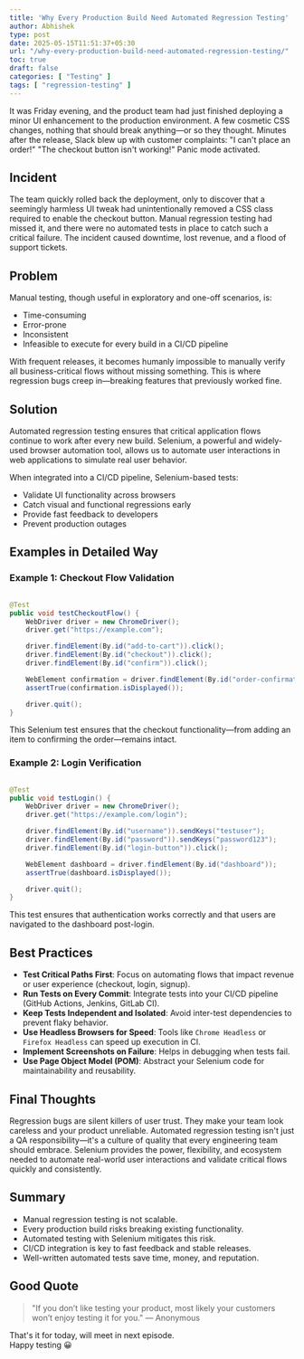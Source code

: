 ```yaml
---
title: 'Why Every Production Build Need Automated Regression Testing'
author: Abhishek
type: post
date: 2025-05-15T11:51:37+05:30
url: "/why-every-production-build-need-automated-regression-testing/"
toc: true
draft: false
categories: [ "Testing" ]
tags: [ "regression-testing" ]
---
```


It was Friday evening, and the product team had just finished deploying a minor UI enhancement to the production
environment. A few cosmetic CSS changes, nothing that should break anything—or so they thought. Minutes after the
release, Slack blew up with customer complaints: "I can't place an order!" "The checkout button isn't working!" Panic
mode activated.

## Incident

The team quickly rolled back the deployment, only to discover that a seemingly harmless UI tweak had unintentionally
removed a CSS class required to enable the checkout button. Manual regression testing had missed it, and there were no
automated tests in place to catch such a critical failure. The incident caused downtime, lost revenue, and a flood of
support tickets.

## Problem

Manual testing, though useful in exploratory and one-off scenarios, is:

* Time-consuming
* Error-prone
* Inconsistent
* Infeasible to execute for every build in a CI/CD pipeline

With frequent releases, it becomes humanly impossible to manually verify all business-critical flows without missing
something. This is where regression bugs creep in—breaking features that previously worked fine.

## Solution

Automated regression testing ensures that critical application flows continue to work after every new build. Selenium, a
powerful and widely-used browser automation tool, allows us to automate user interactions in web applications to
simulate real user behavior.

When integrated into a CI/CD pipeline, Selenium-based tests:

* Validate UI functionality across browsers
* Catch visual and functional regressions early
* Provide fast feedback to developers
* Prevent production outages

## Examples in Detailed Way

### Example 1: Checkout Flow Validation

```java

@Test
public void testCheckoutFlow() {
    WebDriver driver = new ChromeDriver();
    driver.get("https://example.com");

    driver.findElement(By.id("add-to-cart")).click();
    driver.findElement(By.id("checkout")).click();
    driver.findElement(By.id("confirm")).click();

    WebElement confirmation = driver.findElement(By.id("order-confirmation"));
    assertTrue(confirmation.isDisplayed());

    driver.quit();
}
```

This Selenium test ensures that the checkout functionality—from adding an item to confirming the order—remains intact.

### Example 2: Login Verification

```java

@Test
public void testLogin() {
    WebDriver driver = new ChromeDriver();
    driver.get("https://example.com/login");

    driver.findElement(By.id("username")).sendKeys("testuser");
    driver.findElement(By.id("password")).sendKeys("password123");
    driver.findElement(By.id("login-button")).click();

    WebElement dashboard = driver.findElement(By.id("dashboard"));
    assertTrue(dashboard.isDisplayed());

    driver.quit();
}
```

This test ensures that authentication works correctly and that users are navigated to the dashboard post-login.

## Best Practices

* **Test Critical Paths First**: Focus on automating flows that impact revenue or user experience (checkout, login,
  signup).
* **Run Tests on Every Commit**: Integrate tests into your CI/CD pipeline (GitHub Actions, Jenkins, GitLab CI).
* **Keep Tests Independent and Isolated**: Avoid inter-test dependencies to prevent flaky behavior.
* **Use Headless Browsers for Speed**: Tools like `Chrome Headless` or `Firefox Headless` can speed up execution in CI.
* **Implement Screenshots on Failure**: Helps in debugging when tests fail.
* **Use Page Object Model (POM)**: Abstract your Selenium code for maintainability and reusability.

## Final Thoughts

Regression bugs are silent killers of user trust. They make your team look careless and your product unreliable.
Automated regression testing isn't just a QA responsibility—it's a culture of quality that every engineering team should
embrace. Selenium provides the power, flexibility, and ecosystem needed to automate real-world user interactions and
validate critical flows quickly and consistently.

## Summary

* Manual regression testing is not scalable.
* Every production build risks breaking existing functionality.
* Automated testing with Selenium mitigates this risk.
* CI/CD integration is key to fast feedback and stable releases.
* Well-written automated tests save time, money, and reputation.

## Good Quote

> "If you don’t like testing your product, most likely your customers won’t enjoy testing it for you." — Anonymous

That's it for today, will meet in next episode.  
Happy testing :grinning:




